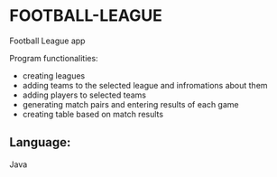 # FOOTBALL-LEAGUE

Football League app

Program functionalities:
- creating leagues
- adding teams to the selected league and infromations about them
- adding players to selected teams
- generating match pairs and entering results of each game
- creating table based on match results

## Language:

Java
